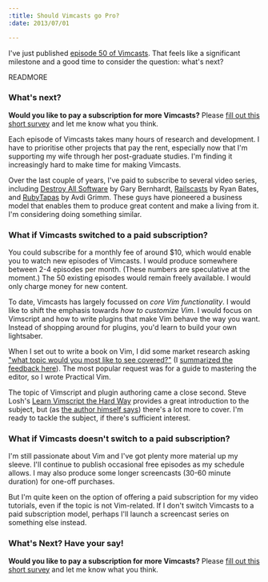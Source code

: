```yaml
--- 
:title: Should Vimcasts go Pro?
:date: 2013/07/01

---
```


I've just published [episode 50 of Vimcasts][50]. That feels like a significant milestone and a good time to consider the question: what's next?

[50]: http://vimcasts.org/e/50


READMORE

### What's next?

**Would you like to pay a subscription for more Vimcasts?** Please [fill out this short survey][survey] and let me know what you think.

Each episode of Vimcasts takes many hours of research and development. I have to prioritise other projects that pay the rent, especially now that I'm supporting my wife through her post-graduate studies. I'm finding it increasingly hard to make time for making Vimcasts.

Over the last couple of years, I've paid to subscribe to several video series, including [Destroy All Software][das] by Gary Bernhardt, [Railscasts][] by Ryan Bates, and [RubyTapas][tapas] by Avdi Grimm. These guys have pioneered a business model that enables them to produce great content and make a living from it. I'm considering doing something similar.

[das]: https://www.destroyallsoftware.com/screencasts
[tapas]: http://www.rubytapas.com/
[Railscasts]: http://railscasts.com/

### What if Vimcasts switched to a paid subscription?

You could subscribe for a monthly fee of around $10, which would enable you to watch new episodes of Vimcasts. I would produce somewhere between 2-4 episodes per month. (These numbers are speculative at the moment.) The 50 existing episodes would remain freely available. I would only charge money for new content.

To date, Vimcasts has largely focussed on *core Vim functionality*. I would like to shift the emphasis towards *how to customize Vim*. I would focus on Vimscript and how to write plugins that make Vim behave the way you want. Instead of shopping around for plugins, you'd learn to build your own lightsaber.

When I set out to write a book on Vim, I did some market research asking ["what topic would you most like to see covered?"][oldsurvey] (I [summarized the feedback here][wt]). The most popular request was for a guide to mastering the editor, so I wrote Practical Vim.

The topic of Vimscript and plugin authoring came a close second. Steve Losh's [Learn Vimscript the Hard Way][losh] provides a great introduction to the subject, but (as [the author himself says][losh-omissions]) there's a lot more to cover. I'm ready to tackle the subject, if there's sufficient interest.

[wt]: http://vimcasts.org/blog/2010/11/working-title-practical-vim/
[losh]: http://learnvimscriptthehardway.stevelosh.com/
[losh-omissions]: http://learnvimscriptthehardway.stevelosh.com/chapters/56.html
[oldsurvey]: http://vimcasts.org/blog/2010/10/vim-user-survey/

### What if Vimcasts doesn't switch to a paid subscription?

I'm still passionate about Vim and I've got plenty more material up my sleeve. I'll continue to publish occasional free episodes as my schedule allows. I may also produce some longer screencasts (30-60 minute duration) for one-off purchases.

But I'm quite keen on the option of offering a paid subscription for my video tutorials, even if the topic is not Vim-related. If I don't switch Vimcasts to a paid subscription model, perhaps I'll launch a screencast series on something else instead.

### What's Next? Have your say!

**Would you like to pay a subscription for more Vimcasts?** Please [fill out this short survey][survey] and let me know what you think.

[survey]: https://docs.google.com/forms/d/1yDt5vHypWC_sZEWyjyaSFSgxifZdZyOgOieEgru38WQ/viewform
